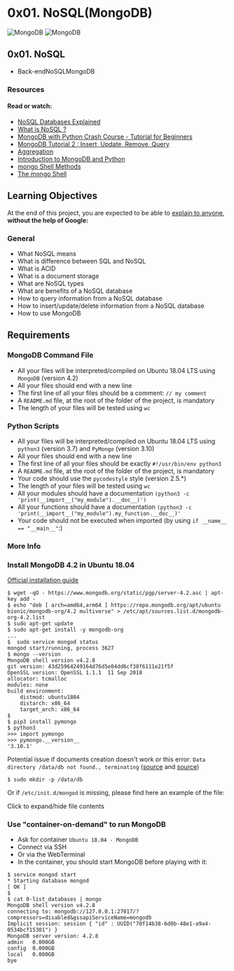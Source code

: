 # 0x01. NoSQL(MongoDB)
![MongoDB](https://camo.githubusercontent.com/7c27ac2bf14fbe06eebfd09fe078a68e139f94d6a7c30f32cf6a02af86dd5f61/68747470733a2f2f63646e2d6d656469612d312e66726565636f646563616d702e6f72672f696d616765732f312a546134716b7448744f2d2d524d55706e5230386d42672e6a706567)
![MongoDB](https://camo.githubusercontent.com/c1a0e2534e632f82b09eccf5982f0f02faca0fe2a002b2c87406456ff174e012/68747470733a2f2f6d69726f2e6d656469756d2e636f6d2f76322f726573697a653a6669743a3634302f666f726d61743a776562702f312a69496a544b307834436f5036664831784563514553772e706e67)

## 0x01. NoSQL
+ Back-endNoSQLMongoDB

### Resources
#### Read or watch:
+ [NoSQL Databases Explained](https://riak.com/resources/nosql-databases/)
+ [What is NoSQL ?](https://www.youtube.com/watch?v=qUV2j3XBRHc)
+ [MongoDB with Python Crash Course - Tutorial for Beginners](https://www.youtube.com/watch?v=E-1xI85Zog8)
+ [MongoDB Tutorial 2 : Insert, Update, Remove, Query](https://www.youtube.com/watch?v=CB9G5Dvv-EE)
+ [Aggregation](https://www.mongodb.com/docs/manual/aggregation/)
+ [Introduction to MongoDB and Python](https://realpython.com/introduction-to-mongodb-and-python/)
+ [mongo Shell Methods](https://www.mongodb.com/docs/manual/reference/method/)
+ [The mongo Shell](https://www.mongodb.com/docs/404/)

## Learning Objectives
At the end of this project, you are expected to be able to [explain to anyone](https://fs.blog/feynman-learning-technique/), **without the help of Google:**

### General

+ What NoSQL means
+ What is difference between SQL and NoSQL
+ What is ACID
+ What is a document storage
+ What are NoSQL types
+ What are benefits of a NoSQL database
+ How to query information from a NoSQL database
+ How to insert/update/delete information from a NoSQL database
+ How to use MongoDB

## Requirements

### MongoDB Command File
+ All your files will be interpreted/compiled on Ubuntu 18.04 LTS using `MongoDB` (version 4.2)
+ All your files should end with a new line
+ The first line of all your files should be a comment: `// my comment`
+ A `README.md` file, at the root of the folder of the project, is mandatory
+ The length of your files will be tested using `wc`

###  Python Scripts
+ All your files will be interpreted/compiled on Ubuntu 18.04 LTS using `python3` (version 3.7) and `PyMongo` (version 3.10)
+ All your files should end with a new line
+ The first line of all your files should be exactly `#!/usr/bin/env python3`
+ A `README.md` file, at the root of the folder of the project, is mandatory
+ Your code should use the `pycodestyle` style (version 2.5.*)
+ The length of your files will be tested using `wc`
+ All your modules should have a documentation `(python3 -c 'print(__import__("my_module").__doc__)')`
+ All your functions should have a documentation `(python3 -c 'print(__import__("my_module").my_function.__doc__)'`
+ Your code should not be executed when imported (by using `if __name__ == "__main__"`:)

### More Info

### Install MongoDB 4.2 in Ubuntu 18.04
[Official installation guide](https://www.mongodb.com/docs/manual/tutorial/install-mongodb-on-ubuntu/)
```
$ wget -qO - https://www.mongodb.org/static/pgp/server-4.2.asc | apt-key add -
$ echo "deb [ arch=amd64,arm64 ] https://repo.mongodb.org/apt/ubuntu bionic/mongodb-org/4.2 multiverse" > /etc/apt/sources.list.d/mongodb-org-4.2.list
$ sudo apt-get update
$ sudo apt-get install -y mongodb-org
...
$  sudo service mongod status
mongod start/running, process 3627
$ mongo --version
MongoDB shell version v4.2.8
git version: 43d25964249164d76d5e04dd6cf38f6111e21f5f
OpenSSL version: OpenSSL 1.1.1  11 Sep 2018
allocator: tcmalloc
modules: none
build environment:
    distmod: ubuntu1804
    distarch: x86_64
    target_arch: x86_64
$
$ pip3 install pymongo
$ python3
>>> import pymongo
>>> pymongo.__version__
'3.10.1'
```
Potential issue if documents creation doesn't work or this error: `Data directory /data/db not found., terminating` ([source](https://bryantson.medium.com/fixing-data-db-not-found-error-in-macos-x-when-starting-mongodb-d7b82abb2479) and [source](https://stackoverflow.com/questions/37702957/mongodb-data-db-not-found))
```
$ sudo mkdir -p /data/db
```
Or if `/etc/init.d/mongod` is missing, please find here an example of the file:

Click to expand/hide file contents

### Use "container-on-demand" to run MongoDB
+ Ask for container `Ubuntu 18.04 - MongoDB`
+ Connect via SSH
+ Or via the WebTerminal
+ In the container, you should start MongoDB before playing with it:
```
$ service mongod start
* Starting database mongod                                              [ OK ]
$
$ cat 0-list_databases | mongo
MongoDB shell version v4.2.8
connecting to: mongodb://127.0.0.1:27017/?compressors=disabled&gssapiServiceName=mongodb
Implicit session: session { "id" : UUID("70f14b38-6d0b-48e1-a9a4-0534bcf15301") }
MongoDB server version: 4.2.8
admin   0.000GB
config  0.000GB
local   0.000GB
bye
```
